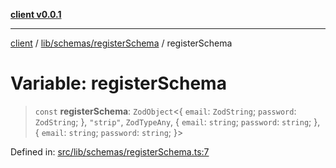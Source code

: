[**client v0.0.1**](../../../../README.md)

***

[client](../../../../README.md) / [lib/schemas/registerSchema](../README.md) / registerSchema

# Variable: registerSchema

> `const` **registerSchema**: `ZodObject`\<\{ `email`: `ZodString`; `password`: `ZodString`; \}, `"strip"`, `ZodTypeAny`, \{ `email`: `string`; `password`: `string`; \}, \{ `email`: `string`; `password`: `string`; \}\>

Defined in: [src/lib/schemas/registerSchema.ts:7](https://github.com/petelc/WMS/blob/0ba5e61a5ede3de744df1a5839724fa19a2a534f/client/src/lib/schemas/registerSchema.ts#L7)
